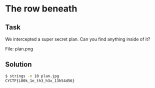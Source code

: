 # The row beneath

## Task

We intercepted a super secret plan. Can you find anything inside of it?

File: plan.png

## Solution

```bash
$ strings -n 10 plan.jpg
CYCTF{L00k_1n_th3_h3x_13h54d56}
```
